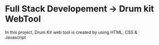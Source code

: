 # Full Stack Developement -> Drum kit WebTool

In this project, Drum Kit web tool is created by using HTML, CSS & Javascript
